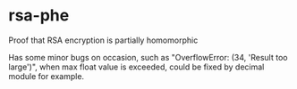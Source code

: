 # rsa-phe
Proof that RSA encryption is partially homomorphic

Has some minor bugs on occasion, such as "OverflowError: (34, 'Result too large')", when max float value is exceeded, could be fixed by decimal module for example.
